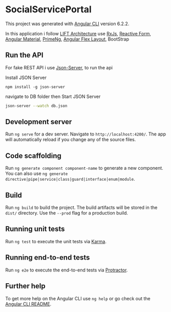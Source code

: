 # SocialServicePortal

This project was generated with [Angular CLI](https://github.com/angular/angular-cli) version 6.2.2. 

In this application i follow [LIFT Architecture](https://angular.io/guide/styleguide#application-structure-and-ngmodules) use [RxJs](https://angular.io/guide/rx-library), [Reactive Form](https://angular.io/guide/reactive-forms),
[Angular Material](https://material.angular.io), [PrimeNg](https://www.primefaces.org/primeng/#/), 
[Angular Flex Layout](https://github.com/angular/flex-layout), BootStrap

## Run the API

For fake REST API i use [Json-Server](https://github.com/typicode/json-server), to run the api 

Install JSON Server 

```
npm install -g json-server
```
navigate to DB folder then Start JSON Server

```bash
json-server --watch db.json
```

## Development server

Run `ng serve` for a dev server. Navigate to `http://localhost:4200/`. The app will automatically reload if you change any of the source files.

## Code scaffolding

Run `ng generate component component-name` to generate a new component. You can also use `ng generate directive|pipe|service|class|guard|interface|enum|module`.

## Build

Run `ng build` to build the project. The build artifacts will be stored in the `dist/` directory. Use the `--prod` flag for a production build.

## Running unit tests

Run `ng test` to execute the unit tests via [Karma](https://karma-runner.github.io).

## Running end-to-end tests

Run `ng e2e` to execute the end-to-end tests via [Protractor](http://www.protractortest.org/).

## Further help

To get more help on the Angular CLI use `ng help` or go check out the [Angular CLI README](https://github.com/angular/angular-cli/blob/master/README.md).
